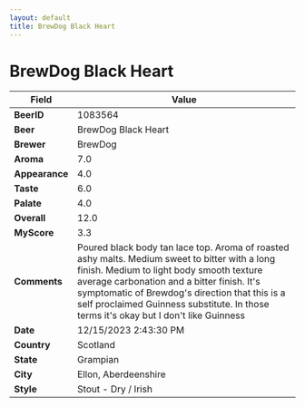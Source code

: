```yaml
---
layout: default
title: BrewDog Black Heart
---
```


# BrewDog Black Heart

| Field         | Value     |
|---------------|-----------|
| **BeerID** | 1083564 |
| **Beer** | BrewDog Black Heart |
| **Brewer** | BrewDog |
| **Aroma** | 7.0 |
| **Appearance** | 4.0 |
| **Taste** | 6.0 |
| **Palate** | 4.0 |
| **Overall** | 12.0 |
| **MyScore** | 3.3 |
| **Comments** | Poured black body tan lace top. Aroma of roasted ashy malts. Medium sweet to bitter with a long finish. Medium to light body smooth texture average carbonation and a bitter finish. It's symptomatic of Brewdog's direction that this is a self proclaimed Guinness substitute. In those terms it's okay but I don't like Guinness  |
| **Date** | 12/15/2023 2:43:30 PM |
| **Country** | Scotland |
| **State** | Grampian |
| **City** | Ellon, Aberdeenshire |
| **Style** | Stout - Dry / Irish |
